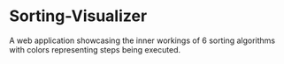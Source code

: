 # Sorting-Visualizer
A web application showcasing the inner workings of 6 sorting algorithms with colors representing steps being executed.
